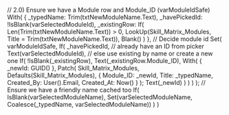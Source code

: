 // 2.0) Ensure we have a Module row and Module_ID (varModuleIdSafe)
With(
    {
        _typedName: Trim(txtNewModuleName.Text),
        _havePickedId: !IsBlank(varSelectedModuleId),
        _existingRow: If(
            Len(Trim(txtNewModuleName.Text)) > 0,
            LookUp(Skill_Matrix_Modules, Title = Trim(txtNewModuleName.Text)),
            Blank()
        )
    },
    // Decide module id
    Set(
        varModuleIdSafe,
        If(
            _havePickedId,
            // already have an ID from picker
            Text(varSelectedModuleId),
            // else use existing by name or create a new one
            If(
                !IsBlank(_existingRow),
                Text(_existingRow.Module_ID),
                With(
                    { _newId: GUID() },
                    Patch(
                        Skill_Matrix_Modules,
                        Defaults(Skill_Matrix_Modules),
                        {
                            Module_ID: _newId,
                            Title: _typedName,
                            Created_By: User().Email,
                            Created_At: Now()
                        }
                    );
                    Text(_newId)
                )
            )
        )
    );
    // Ensure we have a friendly name cached too
    If(
        IsBlank(varSelectedModuleName),
        Set(varSelectedModuleName, Coalesce(_typedName, varSelectedModuleName))
    )
)
